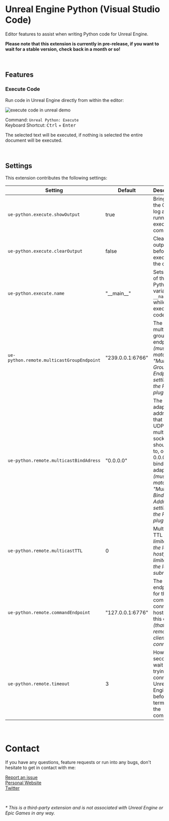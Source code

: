 # Unreal Engine Python (Visual Studio Code)

Editor features to assist when writing Python code for Unreal Engine.

**Please note that this extension is currently in pre-release, if you want to wait for a stable version, check back in a month or so!**

<br>

## Features

### Execute Code

Run code in Unreal Engine directly from within the editor:

![execute code in unreal demo](https://github.com/nils-soderman/vscode-unreal-python/blob/main/media/demo/demo-exec.gif?raw=true)

Command: `Unreal Python: Execute` <br>
Keyboard Shortcut: <kbd>Ctrl</kbd> + <kbd>Enter</kbd>

The selected text will be executed, if nothing is selected the entire document will be executed.

<br>

## Settings

This extension contributes the following settings:

| Setting  | Default | Description |
| --- | --- | --- |
| `ue-python.execute.showOutput` | true | Bring up the Output log after running the execute command. |
| `ue-python.execute.clearOutput` | false | Clear the output log before executing the code. |
| `ue-python.execute.name` | "\_\_main\_\_" | Sets value of the Python variable `__name__` while executing code |
| `ue-python.remote.multicastGroupEndpoint` | "239.0.0.1:6766" | The multicast group endpoint _(must match the \"Multicast Group Endpoint\" setting in the Python plugin)_ |
| `ue-python.remote.multicastBindAdress` | "0.0.0.0" | The adapter address that the UDP multicast socket should bind to, or 0.0.0.0 to bind to all adapters _(must match the \"Multicast Bind Address\" setting in the Python plugin)_ |
| `ue-python.remote.multicastTTL` | 0 | Multicast TTL _(0 is limited to the local host, 1 is limited to the local subnet)_ |
| `ue-python.remote.commandEndpoint` | "127.0.0.1:6776" | The endpoint for the TCP command connection hosted by this client _(that the remote client will connect to)_ |
| `ue-python.remote.timeout` | 3 | How many seconds to wait while trying to connect to Unreal Engine before terminating the command |

<br>

# Contact
If you have any questions, feature requests or run into any bugs, don't hesitate to get in contact with me:

[Report an issue](https://github.com/nils-soderman/vscode-unreal-python/issues "Report a bug on the GitHub repository")<br>
[Personal Website](https://nilssoderman.com)<br>
[Twitter](https://twitter.com/nilssoderman "@nilssoderman")

<br>

_* This is a third-party extension and is not associated with Unreal Engine or Epic Games in any way._
